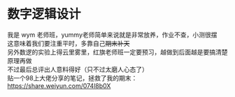 # 数字逻辑设计
我是 wym 老师班，yummy老师简单来说就是非常放养，作业不查，小测很摆  
这意味着我们要注重平时，多靠自己~~期末补天~~  
另外数逻的实验上得云里雾里，红旗老师班一定要预习，越做到后面越是要搞清楚原理再做  
不过最后总评出人意料得好（只不过太磨人心态了）  
贴一个98上大佬分享的笔记，拯救了我的期末：https://share.weiyun.com/074l8b0X
